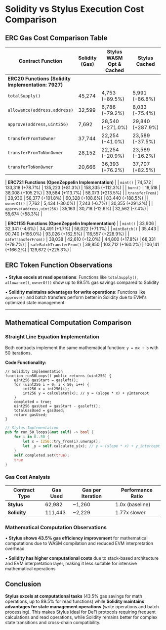 # Solidity vs Stylus Execution Cost Comparison

## ERC Gas Cost Comparison Table

| Contract Function | Solidity (Gas) | Stylus WASM Opt & Cached | Stylus Cached | Stylus Not Cached |
|------------------|----------------|-------------------------|---------------|-------------------|
| **ERC20 Functions (Solidity Implementation: 7927)** |
| `totalSupply()` | 45,274 | 4,753 (-89.5%) | 5,991 (-86.8%) | 24,821 (-45.2%) |
| `allowance(address,address)` | 32,599 | 6,786 (-79.2%) | 8,033 (-75.4%) | 26,875 (-17.6%) |
| `approve(address,uint256)` | 7,692 | 28,540 (+271.0%) | 29,840 (+287.9%) | 48,670 (+532.7%) |
| `transferFromToOwner` | 37,744 | 22,254 (-41.0%) | 23,589 (-37.5%) | 42,431 (+12.4%) |
| `transferFromToNonOwner` | 28,152 | 22,254 (-20.9%) | 23,589 (-16.2%) | 42,431 (+50.7%) |
| `transferToNonOwner` | 20,666 | 36,393 (+76.2%) | 37,707 (+82.5%) | 56,537 (+173.8%) |

| **ERC721 Functions (OpenZeppelin Implementation)** |
| `mint()` | 74,572 | 133,318 (+78.7%) | 135,223 (+81.3%) | 158,335 (+112.3%) |
| `burn()` | 18,518 | 38,008 (+105.2%) | 39,584 (+113.7%) | 58,073 (+213.5%) |
| `transferFrom()` | 28,930 | 58,377 (+101.8%) | 60,328 (+108.6%) | 83,440 (+188.5%) |
| `ownerOf()` | 7,762 | 5,434 (-30.0%) | 7,243 (-6.7%) | 30,355 (+291.2%) |
| `approve(address,uint256)` | 35,163 | 30,716 (-12.6%) | 32,562 (-7.4%) | 55,674 (+58.3%) |

| **ERC1155 Functions (OpenZeppelin Implementation)** |
| `mint()` | 33,906 | 32,341 (-4.6%) | 34,491 (+1.7%) | 58,022 (+71.1%) |
| `mintBatch()` | 35,443 | 90,740 (+156.0%) | 93,026 (+162.5%) | 116,557 (+228.9%) |
| `safeTransferFrom()` | 38,038 | 42,610 (+12.0%) | 44,800 (+17.8%) | 68,331 (+79.7%) |
| `safeBatchTransferFrom()` | 39,850 | 103,712 (+160.2%) | 106,141 (+166.2%) | 129,672 (+225.3%) |


## ERC Token Function Observations

• **Stylus excels at read operations**: Functions like `totalSupply()`, `allowance()`, `ownerOf()` show up to 89.5% gas savings compared to Solidity

• **Solidity maintains advantages for write operations**: Functions like `approve()` and batch transfers perform better in Solidity due to EVM's optimized state management

---

## Mathematical Computation Comparison

### Straight Line Equation Implementation

Both contracts implement the same mathematical function: `y = mx + b` with 50 iterations.

**Code Functionality:**
```solidity
// Solidity Implementation
function run50Loops() public returns (uint256) {
    uint256 gasStart = gasleft();
    for (uint256 i = 0; i < 50; i++) {
        int256 x = int256(i);
        int256 y = calculateY(x); // y = (slope * x) + yIntercept
    }
    completed = true;
    uint256 gasUsed = gasStart - gasleft();
    totalGasUsed = gasUsed;
    return gasUsed;
}
```

```rust
// Stylus Implementation  
pub fn run_50_loops(&mut self) -> bool {
    for i in 0..50 {
        let x = I256::try_from(i).unwrap();
        let _y = self.calculate_y(x); // y = (slope * x) + y_intercept
    }
    self.completed.set(true);
    true
}
```

### Gas Cost Analysis

| Contract Type | Gas Used | Gas per Iteration | Performance Ratio |
|---------------|----------|-------------------|-------------------|
| **Stylus** | 62,982 | ~1,260 | 1.0x (baseline) |
| **Solidity** | 111,443 | ~2,229 | 1.77x slower |

### Mathematical Computation Observations

• **Stylus shows 43.5% gas efficiency improvement** for mathematical computations due to WASM compilation and reduced EVM interpretation overhead

• **Solidity has higher computational costs** due to stack-based architecture and EVM interpretation layer, making it less suitable for intensive mathematical operations


## Conclusion

**Stylus excels at computational tasks** (43.5% gas savings for math operations, up to 89.5% for read functions) while **Solidity maintains advantages for state management operations** (write operations and batch processing). This makes Stylus ideal for DeFi protocols requiring frequent calculations and read operations, while Solidity remains better for complex state transitions and cross-chain compatibility. 